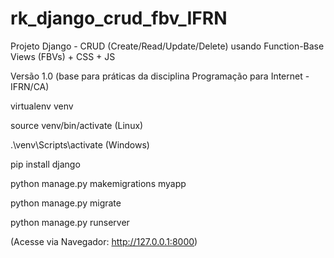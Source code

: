 # rk_django_crud_fbv_IFRN
Projeto Django - CRUD (Create/Read/Update/Delete) usando Function-Base Views (FBVs) + CSS + JS

Versão 1.0 (base para práticas da disciplina Programação para Internet - IFRN/CA)

virtualenv venv

source venv/bin/activate (Linux)

.\venv\Scripts\activate (Windows)

pip install django

python manage.py makemigrations myapp

python manage.py migrate

python manage.py runserver

(Acesse via Navegador: http://127.0.0.1:8000)
